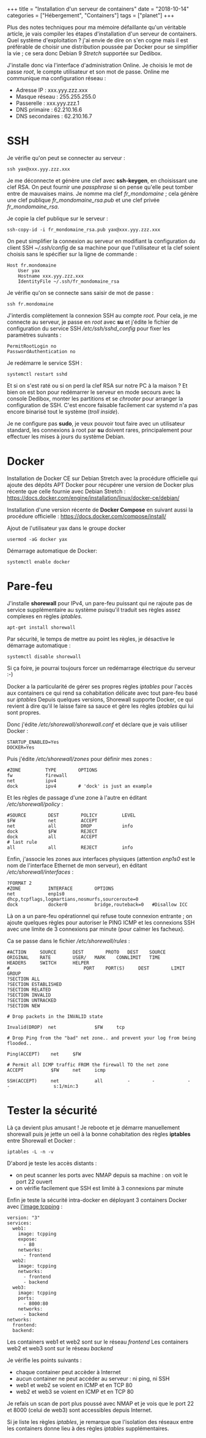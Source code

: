 +++
title = "Installation d'un serveur de containers"
date = "2018-10-14"
categories = ["Hébergement", "Containers"]
tags = ["planet"] 
+++

Plus des notes techniques pour ma mémoire défaillante qu'un véritable article, je vais compiler les étapes d'installation d'un serveur de containers. Quel système d'exploitation ? j'ai envie de dire on s'en cogne mais il est préférable de choisir une distribution poussée par Docker pour se simplifier la vie ; ce sera donc Debian 9 *Stretch* supportée sur Dedibox. 

J'installe donc via l'interface d'administration Online. Je choisis le mot de passe *root*, le compte utilisateur et son mot de passe. Online me communique ma configuration réseau :

- Adresse IP : xxx.yyy.zzz.xxx
- Masque réseau : 255.255.255.0
- Passerelle : xxx.yyy.zzz.1
- DNS primaire : 62.210.16.6
- DNS secondaires : 62.210.16.7

# SSH

Je vérifie qu'on peut se connecter au serveur : 

    ssh yax@xxx.yyy.zzz.xxx

Je me déconnecte et génère une clef avec **ssh-keygen**, en choisissant une clef RSA. On peut fournir une *passphrase* si on pense qu'elle peut tomber entre de mauvaises mains. Je nomme ma clef *fr_mondomaine* ; cela génère une clef publique *fr_mondomaine_rsa.pub* et une clef privée *fr_mondomaine_rsa*. 

Je copie la clef publique sur le serveur : 

    ssh-copy-id -i fr_mondomaine_rsa.pub yax@xxx.yyy.zzz.xxx

On peut simplifier la connexion au serveur en modifiant la configuration du client SSH *~/.ssh/config* de sa machine pour que l'utilisateur et la clef soient choisis sans le spécifier sur la ligne de commande : 

    Host fr.mondomaine
        User yax
        Hostname xxx.yyy.zzz.xxx
        IdentityFile ~/.ssh/fr_mondomaine_rsa

Je vérifie qu'on se connecte sans saisir de mot de passe :

    ssh fr.mondomaine

J'interdis complètement la connexion SSH au compte *root*. Pour cela, je me connecte au serveur, je passe en *root* avec **su** et j'édite le fichier de configuration du service SSH */etc/ssh/sshd_config* pour fixer les paramètres suivants :

    PermitRootLogin no
    PasswordAuthentication no

Je redémarre le service SSH : 

    systemctl restart sshd

Et si on s'est raté ou si on perd la clef RSA sur notre PC à la maison ? Et bien on est bon pour redémarrer le serveur en mode secours avec la console Dedibox, monter les partitions et se *chrooter* pour arranger la configuration de SSH. C'est encore faisable facilement car systemd n'a pas encore binarisé tout le système (*troll inside*).

Je ne configure pas **sudo**, je veux pouvoir tout faire avec un utilisateur standard, les connexions à root par **su** doivent rares, principalement pour effectuer les mises à jours du système Debian.

# Docker

Installation de Docker CE sur Debian Stretch avec la procédure officielle qui ajoute des dépôts APT Docker pour récupérer une version de Docker plus récente que celle fournie avec Debian Stretch : https://docs.docker.com/engine/installation/linux/docker-ce/debian/

Installation d'une version récente de **Docker Compose** en suivant aussi la procédure officielle : https://docs.docker.com/compose/install/

Ajout de l'utilisateur yax dans le groupe docker 

    usermod -aG docker yax

Démarrage automatique de Docker:

    systemctl enable docker

# Pare-feu 

J'installe **shorewall** pour IPv4, un pare-feu puissant qui ne rajoute pas de service supplémentaire au système puisqu'il traduit ses règles assez complexes en règles *iptables*.

    apt-get install shorewall

Par sécurité, le temps de mettre au point les règles, je désactive le démarrage automatique :

    systemctl disable shorewall

Si ça foire, je pourrai toujours forcer un redémarrage électrique du serveur :-) 

Docker a la particularité de gérer ses propres règles *iptables* pour l'accès aux containers ce qui rend sa cohabitation délicate avec tout pare-feu basé sur *iptables* Depuis quelques versions, Shorewall supporte Docker, ce qui revient à dire qu'il le laisse faire sa sauce et gère les règles *iptables* qui lui sont propres.

Donc j'édite */etc/shorewall/shorewall.conf* et déclare que je vais utiliser Docker : 

    STARTUP_ENABLED=Yes
    DOCKER=Yes

Puis j'édite */etc/shorewall/zones* pour définir mes zones :

    #ZONE         TYPE        OPTIONS
    fw            firewall
    net           ipv4
    dock          ipv4        # 'dock' is just an example

Et les règles de passage d'une zone à l'autre en éditant */etc/shorewall/policy* :

    #SOURCE        DEST        POLICY         LEVEL
    $FW            net         ACCEPT
    net            all         DROP           info 
    dock           $FW         REJECT
    dock           all         ACCEPT
    # last rule
    all            all         REJECT         info

Enfin, j'associe les zones aux interfaces physiques (attention *enp1s0* est le nom de l'interface Ethernet de mon serveur), en éditant */etc/shorewall/interfaces* : 

    ?FORMAT 2
    #ZONE          INTERFACE        OPTIONS
    net            enp1s0           dhcp,tcpflags,logmartians,nosmurfs,sourceroute=0
    dock           docker0          bridge,routeback=0   #Disallow ICC

Là on a un pare-feu opérationnel qui refuse toute connexion entrante ; on ajoute quelques règles pour autoriser le PING ICMP et les connexions SSH avec une limite de 3 connexions par minute (pour calmer les facheux). 

Ca se passe dans le fichier */etc/shorewall/rules* : 

    #ACTION		SOURCE		DEST		PROTO	DEST	SOURCE		ORIGINAL	RATE		USER/	MARK	CONNLIMIT	TIME		HEADERS		SWITCH		HELPER
    #							PORT	PORT(S)		DEST		LIMIT		GROUP
    ?SECTION ALL
    ?SECTION ESTABLISHED
    ?SECTION RELATED
    ?SECTION INVALID
    ?SECTION UNTRACKED
    ?SECTION NEW

    # Drop packets in the INVALID state

    Invalid(DROP)  net    	        $FW		tcp

    # Drop Ping from the "bad" net zone.. and prevent your log from being flooded..

    Ping(ACCEPT)	net		$FW

    # Permit all ICMP traffic FROM the firewall TO the net zone
    ACCEPT	    	$FW		net		icmp

    SSH(ACCEPT) 	net             all        	-        -            -         -                s:1/min:3


# Tester la sécurité

Là ça devient plus amusant ! Je reboote et je démarre manuellement shorewall puis je jette un oeil à la bonne cohabitation des règles **iptables** entre Shorewall et Docker :

    iptables -L -n -v

D'abord je teste les accès distants :

- on peut scanner les ports avec NMAP depuis sa machine : on voit le port 22 ouvert 
- on vérifie facilement que SSH est limité à 3 connexions par minute

Enfin je teste la sécurité intra-docker en déployant 3 containers Docker avec [l'image tcpping](https://hub.docker.com/r/kianby/tcpping/) :

    version: "3"
    services:
      web1:
        image: tcpping
        expose:
          - 80
        networks:
          - frontend
      web2:
        image: tcpping
        networks:
          - frontend
          - backend
      web3:
        image: tcpping
        ports:
          - 8000:80
        networks:
          - backend
    networks:
      frontend:
      backend:

Les containers web1 et web2 sont sur le réseau *frontend*
Les containers web2 et web3 sont sur le réseau *backend*

Je vérifie les points suivants : 

- chaque container peut accèder à Internet
- aucun container ne peut accéder au serveur : ni ping, ni SSH
- web1 et web2 se voient en ICMP et en TCP 80
- web2 et web3 se voient en ICMP et en TCP 80 

Je refais un scan de port plus poussé avec NMAP et je vois que le port 22 et 8000 (celui de web3) sont accessibles depuis Internet. 

Si je liste les règles *iptables*, je remarque que l'isolation des réseaux entre les containers donne lieu à des règles *iptables* supplémentaires.